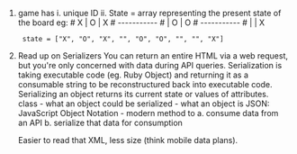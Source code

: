 
1. game has
  i. unique ID
  ii. State = array representing the present state of the board
    eg: #  X | O | X
        # -----------
        #    | O | O
        # -----------
        #    |   | X

        state = ["X", "O", "X", "", "O", "O", "", "", "X"]

2. Read up on Serializers
    You can return an entire HTML via a web request, but you're only concerned with data during API queries.
    Serialization is taking executable code (eg. Ruby Object) and returning it as a consumable string to be reconstructured back into executable code.
    Serializing an object returns its current state or values of attributes.
    class - what an object could be
    serialized - what an object is
    JSON: JavaScript Object Notation -
      modern method to a. consume data from an API
                       b. serialize that data for consumption

    Easier to read that XML, less size (think mobile data plans).
